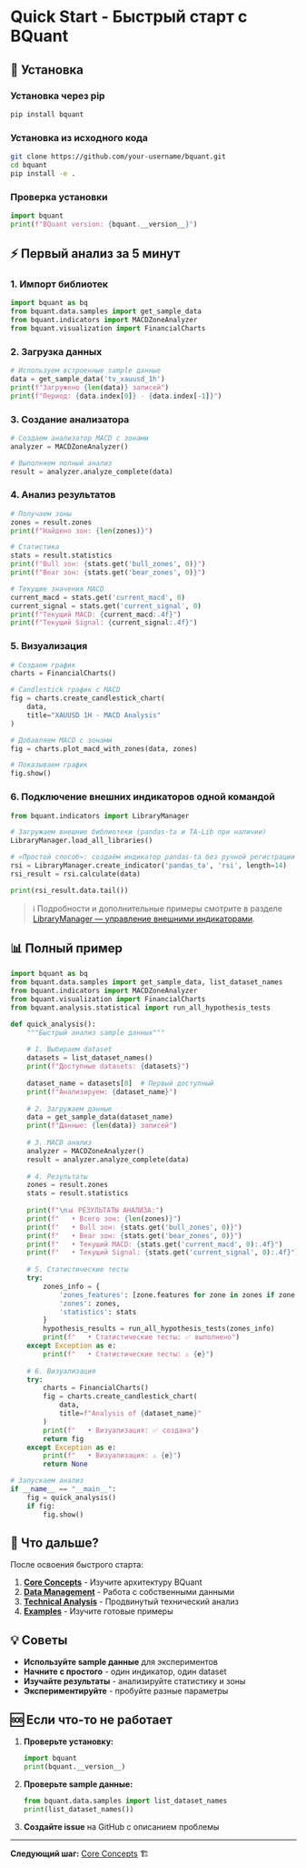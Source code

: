 # Quick Start - Быстрый старт с BQuant

## 🚀 Установка

### Установка через pip

```bash
pip install bquant
```

### Установка из исходного кода

```bash
git clone https://github.com/your-username/bquant.git
cd bquant
pip install -e .
```

### Проверка установки

```python
import bquant
print(f"BQuant version: {bquant.__version__}")
```

## ⚡ Первый анализ за 5 минут

### 1. Импорт библиотек

```python
import bquant as bq
from bquant.data.samples import get_sample_data
from bquant.indicators import MACDZoneAnalyzer
from bquant.visualization import FinancialCharts
```

### 2. Загрузка данных

```python
# Используем встроенные sample данные
data = get_sample_data('tv_xauusd_1h')
print(f"Загружено {len(data)} записей")
print(f"Период: {data.index[0]} - {data.index[-1]}")
```

### 3. Создание анализатора

```python
# Создаем анализатор MACD с зонами
analyzer = MACDZoneAnalyzer()

# Выполняем полный анализ
result = analyzer.analyze_complete(data)
```

### 4. Анализ результатов

```python
# Получаем зоны
zones = result.zones
print(f"Найдено зон: {len(zones)}")

# Статистика
stats = result.statistics
print(f"Bull зон: {stats.get('bull_zones', 0)}")
print(f"Bear зон: {stats.get('bear_zones', 0)}")

# Текущие значения MACD
current_macd = stats.get('current_macd', 0)
current_signal = stats.get('current_signal', 0)
print(f"Текущий MACD: {current_macd:.4f}")
print(f"Текущий Signal: {current_signal:.4f}")
```

### 5. Визуализация

```python
# Создаем график
charts = FinancialCharts()

# Candlestick график с MACD
fig = charts.create_candlestick_chart(
    data, 
    title="XAUUSD 1H - MACD Analysis"
)

# Добавляем MACD с зонами
fig = charts.plot_macd_with_zones(data, zones)

# Показываем график
fig.show()
```

### 6. Подключение внешних индикаторов одной командой

```python
from bquant.indicators import LibraryManager

# Загружаем внешние библиотеки (pandas-ta и TA-Lib при наличии)
LibraryManager.load_all_libraries()

# «Простой способ»: создаём индикатор pandas-ta без ручной регистрации
rsi = LibraryManager.create_indicator('pandas_ta', 'rsi', length=14)
rsi_result = rsi.calculate(data)

print(rsi_result.data.tail())
```

> ℹ️ Подробности и дополнительные примеры смотрите в разделе
> [LibraryManager — управление внешними индикаторами](../api/indicators/library_manager.md).

## 📊 Полный пример

```python
import bquant as bq
from bquant.data.samples import get_sample_data, list_dataset_names
from bquant.indicators import MACDZoneAnalyzer
from bquant.visualization import FinancialCharts
from bquant.analysis.statistical import run_all_hypothesis_tests

def quick_analysis():
    """Быстрый анализ sample данных"""
    
    # 1. Выбираем dataset
    datasets = list_dataset_names()
    print(f"Доступные datasets: {datasets}")
    
    dataset_name = datasets[0]  # Первый доступный
    print(f"Анализируем: {dataset_name}")
    
    # 2. Загружаем данные
    data = get_sample_data(dataset_name)
    print(f"Данные: {len(data)} записей")
    
    # 3. MACD анализ
    analyzer = MACDZoneAnalyzer()
    result = analyzer.analyze_complete(data)
    
    # 4. Результаты
    zones = result.zones
    stats = result.statistics
    
    print(f"\n📊 РЕЗУЛЬТАТЫ АНАЛИЗА:")
    print(f"   • Всего зон: {len(zones)}")
    print(f"   • Bull зон: {stats.get('bull_zones', 0)}")
    print(f"   • Bear зон: {stats.get('bear_zones', 0)}")
    print(f"   • Текущий MACD: {stats.get('current_macd', 0):.4f}")
    print(f"   • Текущий Signal: {stats.get('current_signal', 0):.4f}")
    
    # 5. Статистические тесты
    try:
        zones_info = {
            'zones_features': [zone.features for zone in zones if zone.features],
            'zones': zones,
            'statistics': stats
        }
        hypothesis_results = run_all_hypothesis_tests(zones_info)
        print(f"   • Статистические тесты: ✅ выполнено")
    except Exception as e:
        print(f"   • Статистические тесты: ⚠️ {e}")
    
    # 6. Визуализация
    try:
        charts = FinancialCharts()
        fig = charts.create_candlestick_chart(
            data, 
            title=f"Analysis of {dataset_name}"
        )
        print(f"   • Визуализация: ✅ создана")
        return fig
    except Exception as e:
        print(f"   • Визуализация: ⚠️ {e}")
        return None

# Запускаем анализ
if __name__ == "__main__":
    fig = quick_analysis()
    if fig:
        fig.show()
```

## 🎯 Что дальше?

После освоения быстрого старта:

1. **[Core Concepts](../api/core/README.md)** - Изучите архитектуру BQuant
2. **[Data Management](../api/data/README.md)** - Работа с собственными данными
3. **[Technical Analysis](../api/indicators/README.md)** - Продвинутый технический анализ
4. **[Examples](../examples/README.md)** - Изучите готовые примеры

## 💡 Советы

- **Используйте sample данные** для экспериментов
- **Начните с простого** - один индикатор, один dataset
- **Изучайте результаты** - анализируйте статистику и зоны
- **Экспериментируйте** - пробуйте разные параметры

## 🆘 Если что-то не работает

1. **Проверьте установку:**
   ```python
   import bquant
   print(bquant.__version__)
   ```

2. **Проверьте sample данные:**
   ```python
   from bquant.data.samples import list_dataset_names
   print(list_dataset_names())
   ```

3. **Создайте issue** на GitHub с описанием проблемы

---

**Следующий шаг:** [Core Concepts](core_concepts.md) 🏗️

